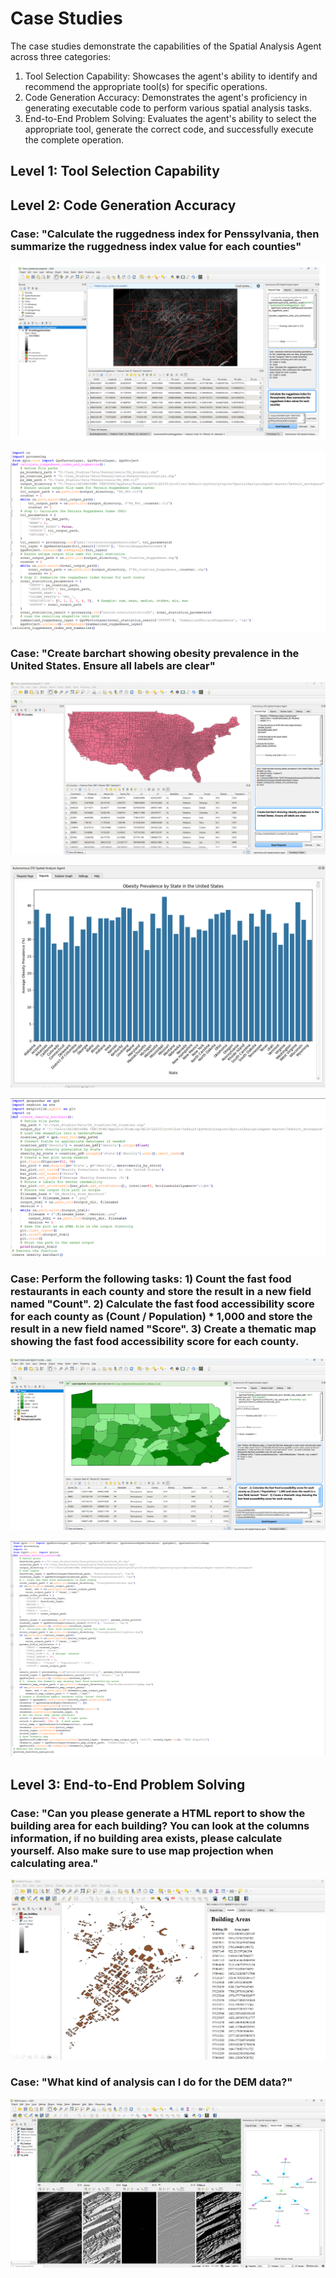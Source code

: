 # Case Studies
The case studies demonstrate the capabilities of the Spatial Analysis Agent across three categories:

1. Tool Selection Capability: Showcases the agent's ability to identify and recommend the appropriate tool(s) for specific operations.
2. Code Generation Accuracy: Demonstrates the agent's proficiency in generating executable code to perform various spatial analysis tasks.
3. End-to-End Problem Solving: Evaluates the agent's ability to select the appropriate tool, generate the correct code, and successfully execute the complete operation.

## Level 1: Tool Selection Capability

## Level 2: Code Generation Accuracy
### Case: "Calculate the ruggedness index for Penssylvania, then summarize the ruggedness index value for each counties"

![Ruggedness.png](Doc%2FCase%20Studies%2FRuggedness%2FRuggedness.png)

![Codes2.png](Doc%2FCase%20Studies%2FRuggedness%2FCodes2.png)


### Case: "Create barchart showing obesity prevalence in the United States. Ensure all labels are clear"

![Obesity Barchart Map.png](Doc%2FCase%20Studies%2FCase%203%2FObesity%20Barchart%2FObesity%20Barchart%20Map.png)

![Obesity Barchart.png](Doc%2FCase%20Studies%2FCase%203%2FObesity%20Barchart%2FObesity%20Barchart.png)

![Code.png](Doc%2FCase%20Studies%2FCase%203%2FObesity%20Barchart%2FCode.png)


### Case: Perform the following tasks: 1) Count the fast food restaurants in each county and store the result in a new field named "Count". 2) Calculate the fast food accessibility score for each county as (Count / Population) * 1,000 and store the result in a new field named "Score". 3) Create a thematic map showing the fast food accessibility score for each county. 

![Thematic map.png](Doc%2FCase%20Studies%2FLevel%202%2FObesity%20Score%20and%20fast%20food%2FThematic%20map.png)

![3sD9wcDDey.png](Doc%2FCase%20Studies%2FLevel%202%2FObesity%20Score%20and%20fast%20food%2F3sD9wcDDey.png)

## Level 3: End-to-End Problem Solving

### Case: "Can you please generate a HTML report to show the building area for each building? You can look at the columns information, if no building area exists, please calculate yourself. Also make sure to use map projection when calculating area."

![Case1.png](Doc%2FCase%20Studies%2FCase%203%2FCase1.png)

### Case: "What kind of analysis can I do for the DEM data?"
![DEM Analysis Outputs2.png](Doc%2FCase%20Studies%2FLevel%203%2FDEM%20Analysis%2FDEM%20Analysis%20Outputs2.png)

